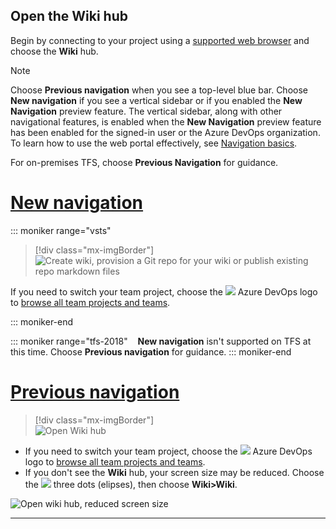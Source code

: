 
## Open the Wiki hub  

Begin by connecting to your project using a [supported web browser](/tfs/server/compatibility#supported-browsers) and choose the **Wiki** hub.  


> [!NOTE]
> Choose **Previous navigation** when you see a top-level blue bar. Choose **New navigation** if you see a vertical sidebar or if you enabled the **New Navigation** preview feature. The vertical sidebar, along with other navigational features, is enabled when the **New Navigation** preview feature has been enabled for the signed-in user or the Azure DevOps organization. To learn how to use the web portal effectively, see [Navigation basics](/vsts/project/navigation/index).    
> 
> For on-premises TFS, choose **Previous Navigation** for guidance. 

# [New navigation](#tab/new-nav)  

::: moniker range="vsts"    

> [!div class="mx-imgBorder"]  
> ![Create wiki, provision a Git repo for your wiki or publish existing repo markdown files](/vsts/project/wiki/_img/wiki/open-wiki-vert-brn.png)

If you need to switch your team project, choose the ![](/vsts/boards/_img/icons/project-icon.png) Azure DevOps logo to [browse all team projects and teams](/vsts/user-guide/account-home-pages).  
 
::: moniker-end    

::: moniker range="tfs-2018"    
**New navigation** isn't supported on TFS at this time. Choose **Previous navigation** for guidance.
::: moniker-end    

# [Previous navigation](#tab/previous-nav)

> [!div class="mx-imgBorder"]  
> ![Open Wiki hub](/vsts/project/wiki/_img/wiki/wiki-connect-browser.png)

- If you need to switch your team project, choose the ![](/vsts/boards/_img/icons/project-icon.png) Azure DevOps logo to [browse all team projects and teams](/vsts/user-guide/account-home-pages).   
- If you don't see the **Wiki** hub, your screen size may be reduced. Choose the ![](/vsts/_shared/_img/ellipses-reduced-screen-size.png) three dots (elipses), then choose **Wiki>Wiki**.

![Open wiki hub, reduced screen size](/vsts/project/wiki/_img/wiki/open-wiki-hub.png)

---



